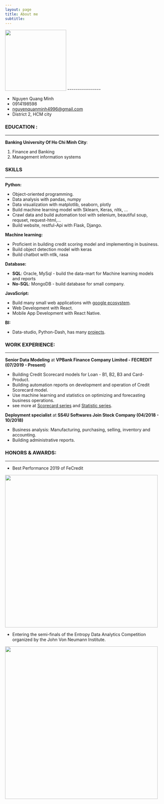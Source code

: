 ```yaml
---
layout: page
title: About me
subtitle: 
---
```

    
<img src="https://raw.githubusercontent.com/minmax49/minmax49.github.io/master/img/me.jpg" width="200" text-align="center"/>
-----------------

- Nguyen Quang Minh         
- 0914198598
- nguyenquanminh4996@gmail.com
- District 2, HCM city


### EDUCATION : 
-----------------
**Banking University Of Ho Chi Minh City**:
1. Finance and Banking 
2. Management information systems 


### SKILLS
-----------------

**Python:**
- Object-oriented programming. 
- Data analysis with pandas, numpy
- Data visualization with matplotlib, seaborn, plotly
- Build machine learning model with Sklearn, Keras, nltk, ...
- Crawl data and build automation tool with selenium, beautiful soup, requset, request-html,...
- Build website, restful-Api with Flask, Django. 
    
**Machine learning:**
- Proficient in building credit scoring model and implementing in business.
- Build object detection model with keras
- Build chatbot with ntlk, rasa
    
**Database:** 
 - **SQL**: Oracle, MySql - build the data-mart for Machine learning models and reports
 - **No-SQL**: MongoDB - build database for small company.
    
**JavaScript:** 
 - Build many small web applications with <a href="https://minmax49.github.io/2019-11-15-google_app/">google ecosystem</a>.
 - Web Development with React.
 - Mobile App Development with React Native.

**BI:** 
 - Data-studio, Python-Dash, has many <a href="https://minmax49.github.io/2020-04-18-HCM-housing-chapter-2/">projects</a>.


### WORK EXPERIENCE:
-----------------
**Senior Data Modeling** at **VPBank Finance Company Limited - FECREDIT (07/2019 - Present)**   

- Building Credit Scorecard models for Loan - B1, B2, B3 and Card-Product.
- Building automation reports on development and operation of Credit Scorecard model.
- Use machine learning and statistics on optimizing and forecasting business operations.
- see more at <a href="https://minmax49.github.io/2019-12-22-Credit-score-chapter-0/"> Scorecard series</a> and <a href="https://minmax49.github.io/Statistic/"> Statistic series</a>.


**Deployment specialist** at **SS4U Softwares Join Stock Company (04/2018 - 10/2018)**

- Business analysis: Manufacturing, purchasing, selling, inventory and accounting.
- Building administrative reports.



### HONORS & AWARDS:
-----------------
- Best Performance 2019 of FeCredit

<img src="https://raw.githubusercontent.com/minmax49/minmax49.github.io/master/img/bang.jpg" width="500" />

- Entering the semi-finals of the Entropy Data Analytics Competition organized by the John Von Neumann Institute.    

<img src="https://raw.githubusercontent.com/minmax49/minmax49.github.io/master/img/jvn2017.jpg" width="500" />

